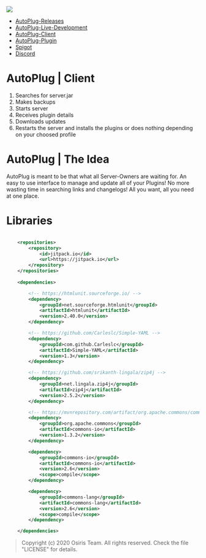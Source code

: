 ![](https://rapidus-info.webnode.com/_files/200000003-4d08d4d08f/AutoPlug%20GitHub%20Header%20800x80.png)
- [AutoPlug-Releases](https://github.com/Osiris-Team/AutoPlug-Releases)
- [AutoPlug-Live-Development](https://trello.com/b/zC8MKgEe/autoplug-development)
- [AutoPlug-Client](https://github.com/Osiris-Team/AutoPlug-Client)
- [AutoPlug-Plugin](https://github.com/Osiris-Team/AutoPlug-Plugin)
- [Spigot](https://www.spigotmc.org/members/osiristeam.935748/)
- [Discord](https://discord.com/invite/GGNmtCC)

# AutoPlug | Client
 1. Searches for server.jar
 2. Makes backups
 3. Starts server
 4. Receives plugin details
 5. Downloads updates
 6. Restarts the server and installs the plugins or does nothing depending on your choosed profile

# AutoPlug | The Idea
AutoPlug is meant to be that what all Server-Owners are waiting for. 
An easy to use interface to manage and update all of your Plugins! No more wasting time in searching links and changelogs!
All you want, all you need at one place.

# Libraries
```xml

    <repositories>
        <repository>
            <id>jitpack.io</id>
            <url>https://jitpack.io</url>
        </repository>
    </repositories>
	
    <dependencies>

        <!-- https://htmlunit.sourceforge.io/ -->
        <dependency>
            <groupId>net.sourceforge.htmlunit</groupId>
            <artifactId>htmlunit</artifactId>
            <version>2.40.0</version>
        </dependency>

        <!-- https://github.com/Carleslc/Simple-YAML -->
        <dependency>
            <groupId>com.github.Carleslc</groupId>
            <artifactId>Simple-YAML</artifactId>
            <version>1.3</version>
        </dependency>

        <!-- https://github.com/srikanth-lingala/zip4j -->
        <dependency>
            <groupId>net.lingala.zip4j</groupId>
            <artifactId>zip4j</artifactId>
            <version>2.5.2</version>
        </dependency>

        <!-- https://mvnrepository.com/artifact/org.apache.commons/commons-io -->
        <dependency>
            <groupId>org.apache.commons</groupId>
            <artifactId>commons-io</artifactId>
            <version>1.3.2</version>
        </dependency>

        <dependency>
            <groupId>commons-io</groupId>
            <artifactId>commons-io</artifactId>
            <version>2.6</version>
            <scope>compile</scope>
        </dependency>

        <dependency>
            <groupId>commons-lang</groupId>
            <artifactId>commons-lang</artifactId>
            <version>2.6</version>
            <scope>compile</scope>
        </dependency>

    </dependencies>

```

 > Copyright (c) 2020 Osiris Team. All rights reserved. Check the file "LICENSE" for details.
